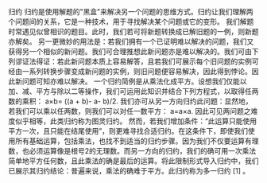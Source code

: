 归约
归约是使用解题的"黑盒"来解决另一个问题的思维方式。归约让我们理解两个问题间的关系，它是一种技术，用于寻找解决某个问题或它的变形。
我们解题时常遇见似曾相识的题目。此时，我们若可将新题转换成已解旧题的一例，则新题亦解矣。
另一更微妙的用法是：若我们拥有一个已证明难以解决的问题，我们又获得另一个相似的新问题。我们可合理推想此新问题亦是难以解决的。我们可由下列谬证法得证：若此新问题本质上容易解答，且若我们可展示每个旧问题的实例可经由一系列转换步骤变成新问题的实例，则旧问题便容易解决，因此得到悖论。因此新问题可知亦难以解决。
一个归约简例是从乘法化成平方。设想我们仅能以加、减、平方与除以二等操作，我们可运用此知识并结合下列方程式，以取得任两数的乘积：
a×b= ((a + b)- a- b)/2.
我们亦可从另一方向归约此问题：显然地，若我们可以乘以任两数，则我们可以对任一数平方：
a=a×a.
因此可见两问题之难度似乎相等，此类归约称为图灵归约。
然而，若我们增加条件：“此运算只能使用平方一次，且只能在结尾使用”，则更难寻找合适归约。在这条件下，即使我们使用所有基础运算，包括乘法，也找不到适当的归约步骤。因为我们不仅要运算有理数，也必须运算像是根号2的无理数。而另一方向的归约，我们的确可用一次乘法简单地平方任何数，且此乘法的确是最后的运算。将此限制形式导入归约中，我们已展示其归约结论：普遍来说，乘法的确难于平方。此归约称为多一归约 [1]  。
